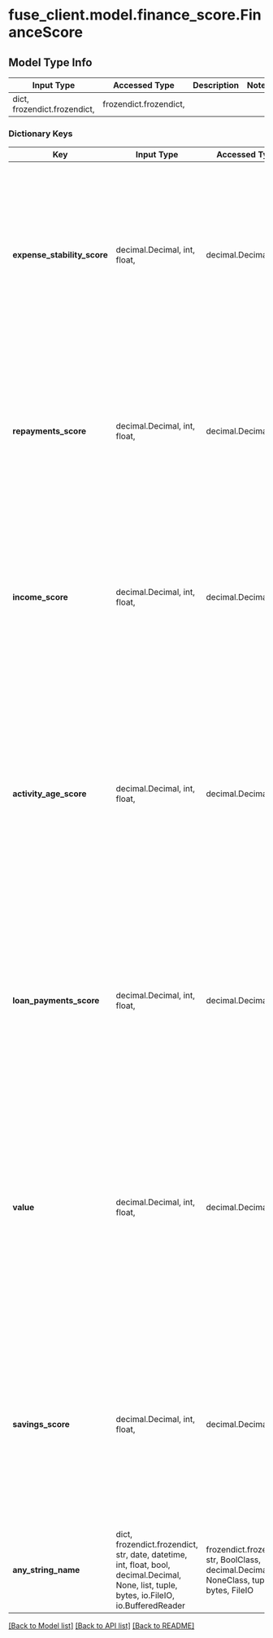 # fuse_client.model.finance_score.FinanceScore

## Model Type Info
Input Type | Accessed Type | Description | Notes
------------ | ------------- | ------------- | -------------
dict, frozendict.frozendict,  | frozendict.frozendict,  |  | 

### Dictionary Keys
Key | Input Type | Accessed Type | Description | Notes
------------ | ------------- | ------------- | ------------- | -------------
**expense_stability_score** | decimal.Decimal, int, float,  | decimal.Decimal,  | This assesses the consistency of a user&#x27;s monthly spending. A lower score indicates variable monthly expenditure, while a higher score represents consistent spending habits. | 
**repayments_score** | decimal.Decimal, int, float,  | decimal.Decimal,  | This quantifies a user&#x27;s ability to repay debts. A lower score corresponds to missed payments, while a higher score signifies consistent debt repayment. | 
**income_score** | decimal.Decimal, int, float,  | decimal.Decimal,  | This evaluates the stability of a user&#x27;s income. A lower score suggests inconsistent or low income, while a higher score represents high, consistent income. | 
**activity_age_score** | decimal.Decimal, int, float,  | decimal.Decimal,  | This measures the regularity of a user&#x27;s financial activity over a period of time. A lower score suggests limited activity, while a higher score is indicative of regular daily transactions over a long period of time. | 
**loan_payments_score** | decimal.Decimal, int, float,  | decimal.Decimal,  | This evaluates a user&#x27;s loan repayment behaviour. A lower score is assigned to those without loan payments, while a higher score denotes consistent loan payments, such as a mortgage. | 
**value** | decimal.Decimal, int, float,  | decimal.Decimal,  | The likelihood of a credit default. A higher score implies lower risk. The finance score and all finance score metrics are values between 0 and 1. This value is calculated by the weighted sum of the metrics below. | 
**savings_score** | decimal.Decimal, int, float,  | decimal.Decimal,  | This quantifies a user&#x27;s monthly savings habits. A lower score represents minimal savings, while a higher score indicates a user who consistently sets aside a substantial portion of their income. | 
**any_string_name** | dict, frozendict.frozendict, str, date, datetime, int, float, bool, decimal.Decimal, None, list, tuple, bytes, io.FileIO, io.BufferedReader | frozendict.frozendict, str, BoolClass, decimal.Decimal, NoneClass, tuple, bytes, FileIO | any string name can be used but the value must be the correct type | [optional]

[[Back to Model list]](../../README.md#documentation-for-models) [[Back to API list]](../../README.md#documentation-for-api-endpoints) [[Back to README]](../../README.md)

